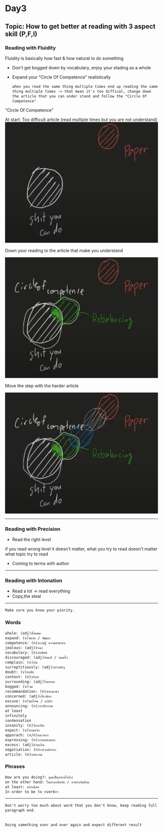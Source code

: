 # Day3

## Topic: How to get better at **reading** with 3 aspect skill (P,F,I)



### **Reading with Fluidity**
  Fluidity is basically how fast & how natural to do something

  - Don't get bogged down by vocabulary, enjoy your elading as a whole

  - Expand your "Circle Of Competence" realistically

        when you read the same thing multiple times end up reading the same thing multiple times -> that mean it's too diffical, change down the article that you can under stand and follow the "Circle Of Competence" 

"Circle Of Competence" 

At start: Too difficult article (read multiple times but you are not understand) 
![alt text](images/readingWithFluidity1.png)

Down your reading to the article that make you understand

![alt text](images/readingWithFluidity2.png)

Move the step with the harder article 

![alt text](images/readingWithFluidity3.png)

---
### **Reading with Precision**
- Read the right level

if you read wrong level it doesn't matter, what you try to read doesn't matter what topic try to read

- Coming to terms with author
---
### **Reading with Intonation**
- Read a lot -> read everything
- Copy,the steal
---
    Make sure you know your piority.


### Words
    whole: (adj)ทั้งหมด
    expand: (v)ขยาย / พัฒนา
    competence: (n)ความรู้ ความสามารถ
    jealous: (adj)อิจฉา
    vocabulary: (n)คำศัพท์
    discouraged: (adj)ท้อแท้ / หมดใจ
    complain: (v)บ่น
    surreptitiously: (adj)อย่างลับๆ
    doubt: (v)สงสัย 
    context: (n)บริบท
    surrounding: (adj)โดยรอบ 
    bogged: (v)จม
    recommandation: (n)คำแนะนำ
    concerned: (adj)เกี่ยวข้อง 
    excuse: (v)ขอโทษ / แก้ตัว
    announcing: (n)การประกาศ
    at least
    infinitely
    condensation
    insanity: (n)จิกลจริต
    expect: (v)คาดหวัง
    apporach: (v/n)แนวทาง
    expressing: (n)การแสดงออก
    excess: (adj)ส่วนเกิน
    negotiation: (n)เจรจาต่อรอง
    article: (n)บทความ

### Phrases
    How are you doing?: คุณเป็นอย่างไรบ้าง
    on the other hand: ในทางกลับกัน / ทาตรงกันข้าม
    at least: อย่างน้อย
    In order to be to <verb>: 

---    
    Don't worry too much about word that you don't know, keep reading full paragraph end.


    Doing samething over and over again and expect different result
